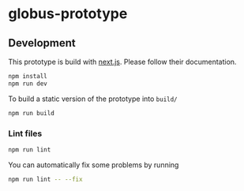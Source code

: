 # globus-prototype

## Development

This prototype is build with [next.js](https://github.com/zeit/next.js#how-to-use). Please follow their documentation.

```bash
npm install
npm run dev
```

To build a static version of the prototype into `build/`

```bash
npm run build
```

### Lint files

```bash
npm run lint
```

You can automatically fix some problems by running

```bash
npm run lint -- --fix
```
